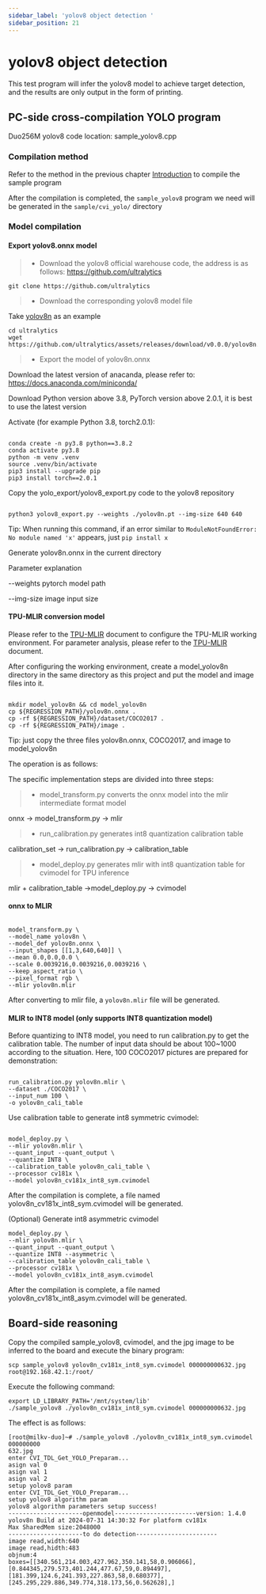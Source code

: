 ```yaml
---
sidebar_label: 'yolov8 object detection '
sidebar_position: 21
---
```


# yolov8 object detection

This test program will infer the yolov8 model to achieve target detection, and the results are only output in the form of printing.

## PC-side cross-compilation YOLO program

Duo256M yolov8 code location: sample_yolov8.cpp

### Compilation method

Refer to the method in the previous chapter [Introduction](https://milkv.io/zh/docs/duo/application-development/tdl-sdk/tdl-sdk-introduction) to compile the sample program

After the compilation is completed, the `sample_yolov8` program we need will be generated in the `sample/cvi_yolo/` directory

### Model compilation

#### Export yolov8.onnx model
> - Download the yolov8 official warehouse code, the address is as follows: https://github.com/ultralytics

`git clone https://github.com/ultralytics`

> - Download the corresponding yolov8 model file

Take [yolov8n](https://github.com/ultralytics/assets/releases/download/v0.0.0/yolov8n.pt) as an example

```
cd ultralytics
wget https://github.com/ultralytics/assets/releases/download/v0.0.0/yolov8n.pt

```

> - Export the model of yolov8n.onnx

Download the latest version of anacanda, please refer to: https://docs.anaconda.com/miniconda/

Download Python version above 3.8, PyTorch version above 2.0.1, it is best to use the latest version

Activate (for example Python 3.8, torch2.0.1):

```

conda create -n py3.8 python==3.8.2
conda activate py3.8
python -m venv .venv
source .venv/bin/activate
pip3 install --upgrade pip
pip3 install torch==2.0.1

```

Copy the yolo_export/yolov8_export.py code to the yolov8 repository

```

python3 yolov8_export.py --weights ./yolov8n.pt --img-size 640 640

```

Tip: When running this command, if an error similar to `ModuleNotFoundError: No module named 'x'` appears, just `pip install x`

Generate yolov8n.onnx in the current directory

Parameter explanation

--weights pytorch model path

--img-size image input size

#### TPU-MLIR conversion model

Please refer to the [TPU-MLIR](https://github.com/sophgo/tpu-mlir) document to configure the TPU-MLIR working environment. For parameter analysis, please refer to the [TPU-MLIR](https://github.com/sophgo/tpu-mlir) document.

After configuring the working environment, create a model_yolov8n directory in the same directory as this project and put the model and image files into it.

```

mkdir model_yolov8n && cd model_yolov8n
cp ${REGRESSION_PATH}/yolov8n.onnx .
cp -rf ${REGRESSION_PATH}/dataset/COCO2017 .
cp -rf ${REGRESSION_PATH}/image .

```

Tip: just copy the three files yolov8n.onnx, COCO2017, and image to model_yolov8n

The operation is as follows:

The specific implementation steps are divided into three steps:

> - model_transform.py converts the onnx model into the mlir intermediate format model

onnx -> model_transform.py -> mlir

> - run_calibration.py generates int8 quantization calibration table

calibration_set -> run_calibration.py -> calibration_table

> - model_deploy.py generates mlir with int8 quantization table for cvimodel for TPU inference

mlir + calibration_table ->model_deploy.py -> cvimodel

#### onnx to MLIR


```

model_transform.py \
--model_name yolov8n \
--model_def yolov8n.onnx \
--input_shapes [[1,3,640,640]] \
--mean 0.0,0.0,0.0 \
--scale 0.0039216,0.0039216,0.0039216 \
--keep_aspect_ratio \
--pixel_format rgb \
--mlir yolov8n.mlir

```

After converting to mlir file, a `yolov8n.mlir` file will be generated.

#### MLIR to INT8 model (only supports INT8 quantization model)

Before quantizing to INT8 model, you need to run calibration.py to get the calibration table. The number of input data should be about 100~1000 according to the situation. Here, 100 COCO2017 pictures are prepared for demonstration:

```

run_calibration.py yolov8n.mlir \
--dataset ./COCO2017 \
--input_num 100 \
-o yolov8n_cali_table

```

Use calibration table to generate int8 symmetric cvimodel:

```

model_deploy.py \
--mlir yolov8n.mlir \
--quant_input --quant_output \
--quantize INT8 \
--calibration_table yolov8n_cali_table \
--processor cv181x \
--model yolov8n_cv181x_int8_sym.cvimodel

```
After the compilation is complete, a file named yolov8n_cv181x_int8_sym.cvimodel will be generated.

(Optional) Generate int8 asymmetric cvimodel

```
model_deploy.py \
--mlir yolov8n.mlir \
--quant_input --quant_output \
--quantize INT8 --asymmetric \
--calibration_table yolov8n_cali_table \
--processor cv181x \
--model yolov8n_cv181x_int8_asym.cvimodel

```
After the compilation is complete, a file named yolov8n_cv181x_int8_asym.cvimodel will be generated.

## Board-side reasoning

Copy the compiled sample_yolov8, cvimodel, and the jpg image to be inferred to the board and execute the binary program:

`scp sample_yolov8 yolov8n_cv181x_int8_sym.cvimodel 000000000632.jpg root@192.168.42.1:/root/`

Execute the following command:

```
export LD_LIBRARY_PATH='/mnt/system/lib'
./sample_yolov8 ./yolov8n_cv181x_int8_sym.cvimodel 000000000632.jpg

```

The effect is as follows:

```
[root@milkv-duo]~# ./sample_yolov8 ./yolov8n_cv181x_int8_sym.cvimodel  000000000
632.jpg
enter CVI_TDL_Get_YOLO_Preparam...
asign val 0 
asign val 1 
asign val 2 
setup yolov8 param 
enter CVI_TDL_Get_YOLO_Preparam...
setup yolov8 algorithm param 
yolov8 algorithm parameters setup success!
---------------------openmodel-----------------------version: 1.4.0
yolov8n Build at 2024-07-31 14:30:32 For platform cv181x
Max SharedMem size:2048000
---------------------to do detection-----------------------
image read,width:640
image read,hidth:483
objnum:4
boxes=[[340.561,214.003,427.962,350.141,58,0.906066],[0.844345,279.573,401.244,477.67,59,0.894497],[181.399,124.6,241.393,227.863,58,0.680377],[245.295,229.886,349.774,318.173,56,0.562628],]

```